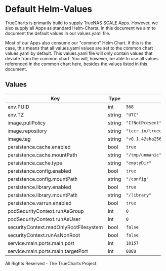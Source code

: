 # Default Helm-Values

TrueCharts is primarily build to supply TrueNAS SCALE Apps.
However, we also supply all Apps as standard Helm-Charts. In this document we aim to document the default values in our values.yaml file.

Most of our Apps also consume our "common" Helm Chart.
If this is the case, this means that all values.yaml values are set to the common chart values.yaml by default. This values.yaml file will only contain values that deviate from the common chart.
You will, however, be able to use all values referenced in the common chart here, besides the values listed in this document.

## Values

| Key | Type | Default | Description |
|-----|------|---------|-------------|
| env.PUID | int | `568` |  |
| env.TZ | string | `"UTC"` |  |
| image.pullPolicy | string | `"IfNotPresent"` |  |
| image.repository | string | `"tccr.io/truecharts/unmanic"` |  |
| image.tag | string | `"v0.1.4@sha256:9a255521474745ab6ee4ea481db72b86da27ff390741d030839efb61d2cff60e"` |  |
| persistence.cache.enabled | bool | `true` |  |
| persistence.cache.mountPath | string | `"/tmp/unmanic"` |  |
| persistence.cache.type | string | `"emptyDir"` |  |
| persistence.config.enabled | bool | `true` |  |
| persistence.config.mountPath | string | `"/config"` |  |
| persistence.library.enabled | bool | `true` |  |
| persistence.library.mountPath | string | `"/library"` |  |
| persistence.varrun.enabled | bool | `true` |  |
| podSecurityContext.runAsGroup | int | `0` |  |
| podSecurityContext.runAsUser | int | `0` |  |
| securityContext.readOnlyRootFilesystem | bool | `false` |  |
| securityContext.runAsNonRoot | bool | `false` |  |
| service.main.ports.main.port | int | `10157` |  |
| service.main.ports.main.targetPort | int | `8888` |  |

All Rights Reserved - The TrueCharts Project
